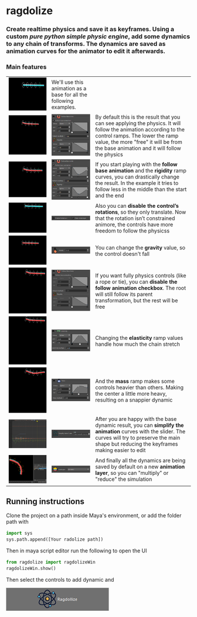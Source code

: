 # ragdolize

### Create realtime physics and save it as keyframes. Using a custom *pure python simple physic engine*, add some dynamics to any chain of transforms. The dynamics are saved as animation curves for the animator to edit it afterwards.



### Main features
|  |  |  |
|--|--|--|
|![](gifs/baseAnim.gif)|We'll use this animation as a base for all the following examples.   |  |
|![](gifs/ragdolize.gif)|<img src="gifs/defaultFollow.png" alt="defaultFollow" width="200"/>|By default this is the result that you can see applying the physics. It will follow the animation according to the control ramps. The lower the ramp value, the more "free" it will be from the base animation and it will follow the physics|
|![](gifs/playFollow.gif)|<img src="gifs/playAnim.png" alt="playAnim" width="200"/>|If you start playing with the **follow base animation** and the **rigidity** ramp curves, you can drastically change the result. In the example it tries to  follow less in the middle than the start and the end|
|![](gifs/noRotation.gif)|<img src="gifs/noRotation.png" alt="noRotation" width="200"/>|Also you can **disable the control’s rotations**, so they only translate. Now that the rotation isn’t constrained animore, the controls have more freedom to follow the physicss|
|![](gifs/noGravity.gif)|<img src="gifs/gravity.png" alt="gravity" width="200"/>|You can change the **gravity** value, so the control doesn't fall|
|![](gifs/nofollow.gif)|<img src="gifs/nofollowAnim.png" alt="nofollowAnim" width="200"/>|If you want fully physics controls (like a rope or tie), you can **disable the follow animation checkbox**. The root will still follow its parent transformation, but the rest will be free|
|![](gifs/playEslasticity.gif)|<img src="gifs/eslasticity.png" alt="elasticity" width="200"/>|Changing the **elasticity** ramp values handle how much the chain stretch|
|![](gifs/playmass.gif)|<img src="gifs/mass.png" alt="mass" width="200"/>|And the **mass** ramp makes some controls heavier than others. Making the center a little more heavy, resulting on a snappier dynamic|
|![](gifs/sumplifyCurve.gif)|<img src="gifs/curves.png" alt="sumplifyCurve" width="200"/>|After you are happy with the base dynamic result, you can **simplify the animation** curves with the slider. The curves will try to preserve the main shape but reducing the keyframes making easier to edit|
|![](gifs/animLayer.gif)|<img src="gifs/animLayers.png" alt="animLayers" width="200"/>|And finally all the dynamics are being saved by default on a new **animation layer**, so you can "multiply" or "reduce" the simulation|


## Running instructions

Clone the project on a path inside Maya's environment, or add the folder path with
```python
import sys
sys.path.append([Your radolize path])
```
Then in maya script editor run the following to open the UI
```python
from ragdolize import ragdolizeWin
ragdolizeWin.show()
```
Then select the controls to add dynamic and

![](gifs/doitButton.png)
